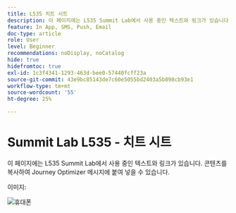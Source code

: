 ```yaml
---
title: L535 치트 시트
description: 이 페이지에는 L535 Summit Lab에서 사용 중인 텍스트와 링크가 있습니다.
feature: In App, SMS, Push, Email
doc-type: article
role: User
level: Beginner
recommendations: noDisplay, noCatalog
hide: true
hidefromtoc: true
exl-id: 1c3f4341-1293-463d-bee0-57440fcff23a
source-git-commit: 43e9bc85143de7c60e5055bd2403a5b898cb93e1
workflow-type: tm+mt
source-wordcount: '55'
ht-degree: 25%

---
```


# Summit Lab L535 - 치트 시트

이 페이지에는 L535 Summit Lab에서 사용 중인 텍스트와 링크가 있습니다. 콘텐츠를 복사하여 Journey Optimizer 메시지에 붙여 넣을 수 있습니다.

이미지:

![휴대폰](/help/summit-lab-assets/assets/online-banking-app-01.png)
